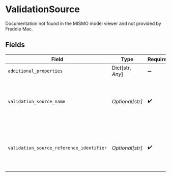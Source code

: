 # ValidationSource

Documentation not found in the MISMO model viewer and not provided by Freddie Mac.


## Fields

| Field                                                                              | Type                                                                               | Required                                                                           | Description                                                                        |
| ---------------------------------------------------------------------------------- | ---------------------------------------------------------------------------------- | ---------------------------------------------------------------------------------- | ---------------------------------------------------------------------------------- |
| `additional_properties`                                                            | Dict[str, *Any*]                                                                   | :heavy_minus_sign:                                                                 | N/A                                                                                |
| `validation_source_name`                                                           | *Optional[str]*                                                                    | :heavy_check_mark:                                                                 | Documentation not found in the MISMO model viewer and not provided by Freddie Mac. |
| `validation_source_reference_identifier`                                           | *Optional[str]*                                                                    | :heavy_check_mark:                                                                 | Documentation not found in the MISMO model viewer and not provided by Freddie Mac. |